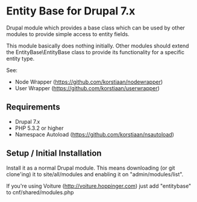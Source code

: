 Entity Base for Drupal 7.x
========================
Drupal module which provides a base class which can be used by other modules to provide simple access to entity fields.

This module basically does nothing initially. Other modules should extend the EntityBase\EntityBase class to provide its functionality for a specific entity type.

See:
* Node Wrapper (https://github.com/korstiaan/nodewrapper)
* User Wrapper (https://github.com/korstiaan/userwrapper)

Requirements
--------------------------------

* Drupal 7.x
* PHP 5.3.2 or higher
* Namespace Autoload (https://github.com/korstiaan/nsautoload)

Setup / Initial Installation
--------------------------------

Install it as a normal Drupal module. This means downloading (or git clone'ing) it to site/all/modules and enabling it on "admin/modules/list".

If you're using Voiture (http://voiture.hoppinger.com) just add "entitybase" to cnf/shared/modules.php
